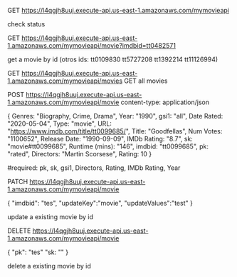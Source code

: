 GET https://l4qgjh8uuj.execute-api.us-east-1.amazonaws.com/mymovieapi 

check status

GET https://l4qgjh8uuj.execute-api.us-east-1.amazonaws.com/mymovieapi/movie?imdbid=tt0482571 

get a movie by id (otros ids: tt0109830
tt5727208
tt1392214
tt11126994)

GET https://l4qgjh8uuj.execute-api.us-east-1.amazonaws.com/mymovieapi/movies GET all movies


POST https://l4qgjh8uuj.execute-api.us-east-1.amazonaws.com/mymovieapi/movie
content-type: application/json

{
Genres: "Biography, Crime, Drama",
Year: "1990",
gsi1: "all",
Date Rated: "2020-05-04",
Type: "movie",
URL: "https://www.imdb.com/title/tt0099685/",
Title: "Goodfellas",
Num Votes: "1100652",
Release Date: "1990-09-09",
IMDb Rating: "8.7",
sk: "movie#tt0099685",
Runtime (mins): "146",
imdbid: "tt0099685",
pk: "rated",
Directors: "Martin Scorsese",
Rating: 10
}

#required: pk, sk, gsi1, Directors, Rating,  IMDb Rating, Year

PATCH  https://l4qgjh8uuj.execute-api.us-east-1.amazonaws.com/mymovieapi/movie


{
    "imdbid": "tes",
    "updateKey":"movie",
    "updateValues":"test"
}

update a existing movie by id

DELETE https://l4qgjh8uuj.execute-api.us-east-1.amazonaws.com/mymovieapi/movie

{
    "pk": "tes"
    "sk: ""
}

delete a existing movie by id
